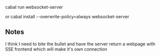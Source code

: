 cabal run websocket-server

or
cabal install --overwrite-policy=always
websocket-server




## Notes
I think I need to bite the bullet and have the server return a webpage with SSE frontend which will make it's own connection
